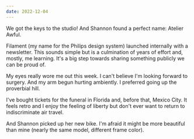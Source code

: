 ```yaml
---
date: 2022-12-04
---
```


We got the keys to the studio! And Shannon found a perfect name: Atelier Awful.

Filament (my name for the Philips design system) launched internally with a newsletter. This sounds simple but is a culmination of years of effort and, mostly, me learning. It's a big step towards sharing something publicly we can be proud of.

My eyes really wore me out this week. I can't believe I'm looking forward to surgery. And my arm begun hurting ambiently. I preferred going up the proverbial hill.

I've bought tickets for the funeral in Florida and, before that, Mexico City. It feels retro and I enjoy the feeling of liberty but don't ever want to return to indiscriminate air travel.

And Shannon picked up her new bike. I'm afraid it might be more beautiful than mine (nearly the same model, different frame color).